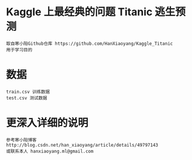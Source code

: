# Kaggle 上最经典的问题 Titanic 逃生预测
    取自寒小阳Github仓库 https://github.com/HanXiaoyang/Kaggle_Titanic
    用于学习目的

# 数据
    train.csv 训练数据
    test.csv 测试数据

# 更深入详细的说明
    参考寒小阳博客 http://blog.csdn.net/han_xiaoyang/article/details/49797143
    或联系本人 hanxiaoyang.ml@gmail.com

